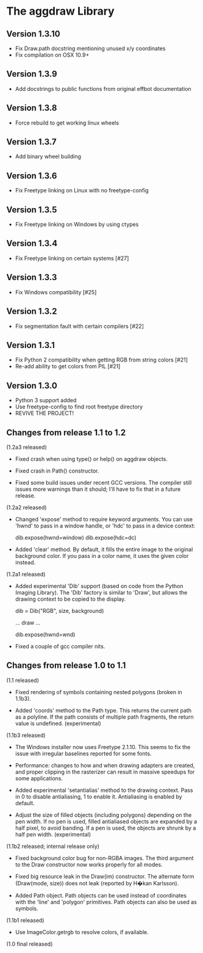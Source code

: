 # The aggdraw Library

## Version 1.3.10

- Fix Draw.path docstring mentioning unused x/y coordinates
- Fix compilation on OSX 10.9+

## Version 1.3.9

- Add docstrings to public functions from original effbot documentation

## Version 1.3.8

- Force rebuild to get working linux wheels

## Version 1.3.7

- Add binary wheel building

## Version 1.3.6

- Fix Freetype linking on Linux with no freetype-config

## Version 1.3.5

- Fix Freetype linking on Windows by using ctypes

## Version 1.3.4

- Fix Freetype linking on certain systems [#27]

## Version 1.3.3

- Fix Windows compatibility [#25]

## Version 1.3.2

- Fix segmentation fault with certain compilers [#22]

## Version 1.3.1

- Fix Python 2 compatibility when getting RGB from string colors [#21]
- Re-add ability to get colors from PIL [#21]

## Version 1.3.0

- Python 3 support added
- Use freetype-config to find root freetype directory
- REVIVE THE PROJECT!

## Changes from release 1.1 to 1.2

(1.2a3 released)

- Fixed crash when using type() or help() on aggdraw objects.

- Fixed crash in Path() constructor.

- Fixed some build issues under recent GCC versions.  The compiler
  still issues more warnings than it should; I'll have to fix that
  in a future release.

(1.2a2 released)

- Changed 'expose' method to require keyword arguments.  You can
  use 'hwnd' to pass in a window handle, or 'hdc' to pass in a
  device context:

	dib.expose(hwnd=window)
	dib.expose(hdc=dc)

- Added 'clear' method.  By default, it fills the entire image to
  the original background color.  If you pass in a color name, it
  uses the given color instead.

(1.2a1 released)

- Added experimental 'Dib' support (based on code from the Python
  Imaging Library).  The 'Dib' factory is similar to 'Draw', but
  allows the drawing context to be copied to the display.

	dib = Dib("RGB", size, background)
	
	... draw ...

	dib.expose(hwnd=wnd)

- Fixed a couple of gcc compiler nits.

## Changes from release 1.0 to 1.1

(1.1 released)

- Fixed rendering of symbols containing nested polygons (broken in
  1.1b3).

- Added 'coords' method to the Path type.  This returns the current
  path as a polyline.  If the path consists of multiple path fragments,
  the return value is undefined. (experimental)

(1.1b3 released)

- The Windows installer now uses Freetype 2.1.10.  This seems to fix
  the issue with irregular baselines reported for some fonts.

- Performance: changes to how and when drawing adapters are created,
  and proper clipping in the rasterizer can result in massive speedups
  for some applications.

- Added experimental 'setantialias' method to the drawing context.
  Pass in 0 to disable antialiasing, 1 to enable it.  Antialiasing
  is enabled by default.

- Adjust the size of filled objects (including polygons) depending
  on the pen width.  If no pen is used, filled antialiased objects
  are expanded by a half pixel, to avoid banding.  If a pen is used,
  the objects are shrunk by a half pen width. (experimental)

(1.1b2 released; internal release only)

- Fixed background color bug for non-RGBA images.  The third
  argument to the Draw constructor now works properly for all
  modes.

- Fixed big resource leak in the Draw(im) constructor.  The alternate
  form (Draw(mode, size)) does not leak (reported by H�kan Karlsson).

- Added Path object.  Path objects can be used instead of coordinates
  with the 'line' and 'polygon' primitives.  Path objects can also be
  used as symbols.

(1.1b1 released)

- Use ImageColor.getrgb to resolve colors, if available.

(1.0 final released)
